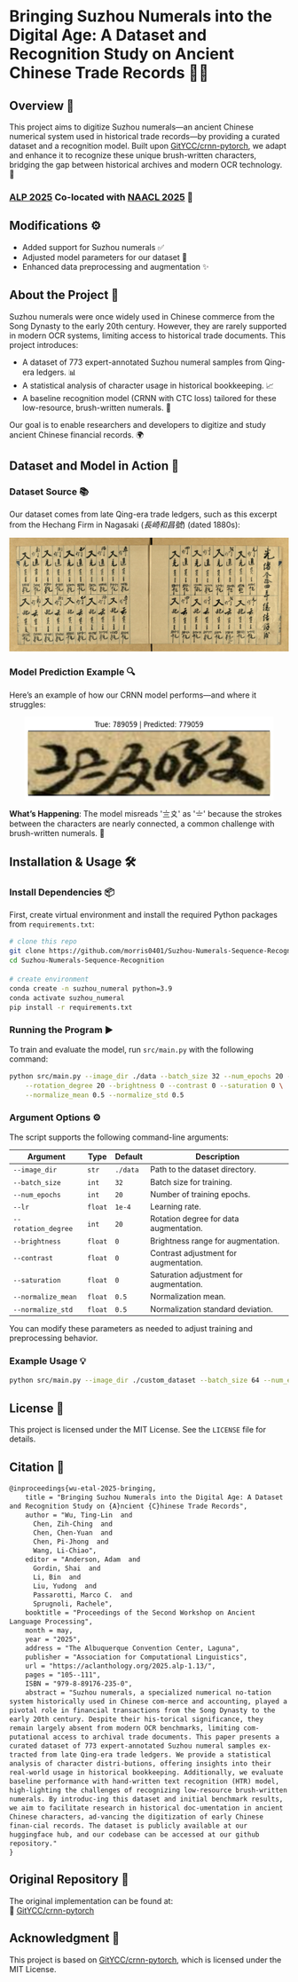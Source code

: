 # Bringing Suzhou Numerals into the Digital Age: A Dataset and Recognition Study on Ancient Chinese Trade Records 🌟📜

## Overview 🌈
This project aims to digitize Suzhou numerals—an ancient Chinese numerical system used in historical trade records—by providing a curated dataset and a recognition model. Built upon [GitYCC/crnn-pytorch](https://github.com/GitYCC/crnn-pytorch), we adapt and enhance it to recognize these unique brush-written characters, bridging the gap between historical archives and modern OCR technology. 🚀

### [**ALP 2025**](https://www.ancientnlp.com/alp2025/) Co-located with [**NAACL 2025**](https://2025.naacl.org/) 🎉

## Modifications ⚙️
- Added support for Suzhou numerals ✅
- Adjusted model parameters for our dataset 🔧
- Enhanced data preprocessing and augmentation ✨

## About the Project 📖
Suzhou numerals were once widely used in Chinese commerce from the Song Dynasty to the early 20th century. However, they are rarely supported in modern OCR systems, limiting access to historical trade documents. This project introduces:
- A dataset of 773 expert-annotated Suzhou numeral samples from Qing-era ledgers. 📊
- A statistical analysis of character usage in historical bookkeeping. 📈
- A baseline recognition model (CRNN with CTC loss) tailored for these low-resource, brush-written numerals. 🤖

Our goal is to enable researchers and developers to digitize and study ancient Chinese financial records. 🌍

## Dataset and Model in Action 🎥
### Dataset Source 📚
Our dataset comes from late Qing-era trade ledgers, such as this excerpt from the Hechang Firm in Nagasaki (*長崎和昌號*) (dated 1880s):

![Suzhou Numeral Ledger](assets/KM_48690-0002-u.jpg)

### Model Prediction Example 🔍
Here’s an example of how our CRNN model performs—and where it struggles:

<img src="assets/error_3.png" width="450" height="150" style="display: block; margin-left: auto; margin-right: auto;">

**What’s Happening**: The model misreads '〨〩' as '〧' because the strokes between the characters are nearly connected, a common challenge with brush-written numerals. 🤔

## Installation & Usage 🛠️

### Install Dependencies 📦
First, create virtual environment and install the required Python packages from `requirements.txt`:

```bash
# clone this repo
git clone https://github.com/morris0401/Suzhou-Numerals-Sequence-Recognition.git
cd Suzhou-Numerals-Sequence-Recognition

# create environment
conda create -n suzhou_numeral python=3.9
conda activate suzhou_numeral
pip install -r requirements.txt
```

### Running the Program ▶️
To train and evaluate the model, run `src/main.py` with the following command:

```bash
python src/main.py --image_dir ./data --batch_size 32 --num_epochs 20 --lr 1e-4 \
    --rotation_degree 20 --brightness 0 --contrast 0 --saturation 0 \
    --normalize_mean 0.5 --normalize_std 0.5
```

### Argument Options ⚙️
The script supports the following command-line arguments:

| Argument | Type | Default | Description |
|----------|------|---------|-------------|
| `--image_dir` | `str` | `./data` | Path to the dataset directory. |
| `--batch_size` | `int` | `32` | Batch size for training. |
| `--num_epochs` | `int` | `20` | Number of training epochs. |
| `--lr` | `float` | `1e-4` | Learning rate. |
| `--rotation_degree` | `int` | `20` | Rotation degree for data augmentation. |
| `--brightness` | `float` | `0` | Brightness range for augmentation. |
| `--contrast` | `float` | `0` | Contrast adjustment for augmentation. |
| `--saturation` | `float` | `0` | Saturation adjustment for augmentation. |
| `--normalize_mean` | `float` | `0.5` | Normalization mean. |
| `--normalize_std` | `float` | `0.5` | Normalization standard deviation. |

You can modify these parameters as needed to adjust training and preprocessing behavior.

### Example Usage 💡
```bash
python src/main.py --image_dir ./custom_dataset --batch_size 64 --num_epochs 30
```

## License 📜
This project is licensed under the MIT License. See the `LICENSE` file for details.

## Citation 📖
```
@inproceedings{wu-etal-2025-bringing,
    title = "Bringing Suzhou Numerals into the Digital Age: A Dataset and Recognition Study on {A}ncient {C}hinese Trade Records",
    author = "Wu, Ting-Lin  and
      Chen, Zih-Ching  and
      Chen, Chen-Yuan  and
      Chen, Pi-Jhong  and
      Wang, Li-Chiao",
    editor = "Anderson, Adam  and
      Gordin, Shai  and
      Li, Bin  and
      Liu, Yudong  and
      Passarotti, Marco C.  and
      Sprugnoli, Rachele",
    booktitle = "Proceedings of the Second Workshop on Ancient Language Processing",
    month = may,
    year = "2025",
    address = "The Albuquerque Convention Center, Laguna",
    publisher = "Association for Computational Linguistics",
    url = "https://aclanthology.org/2025.alp-1.13/",
    pages = "105--111",
    ISBN = "979-8-89176-235-0",
    abstract = "Suzhou numerals, a specialized numerical no-tation system historically used in Chinese com-merce and accounting, played a pivotal role in financial transactions from the Song Dynasty to the early 20th century. Despite their his-torical significance, they remain largely absent from modern OCR benchmarks, limiting com-putational access to archival trade documents. This paper presents a curated dataset of 773 expert-annotated Suzhou numeral samples ex-tracted from late Qing-era trade ledgers. We provide a statistical analysis of character distri-butions, offering insights into their real-world usage in historical bookkeeping. Additionally, we evaluate baseline performance with hand-written text recognition (HTR) model, high-lighting the challenges of recognizing low-resource brush-written numerals. By introduc-ing this dataset and initial benchmark results, we aim to facilitate research in historical doc-umentation in ancient Chinese characters, ad-vancing the digitization of early Chinese finan-cial records. The dataset is publicly available at our huggingface hub, and our codebase can be accessed at our github repository."
}
```

## Original Repository 🔗
The original implementation can be found at:  
🔗 [GitYCC/crnn-pytorch](https://github.com/GitYCC/crnn-pytorch)

## Acknowledgment 🙏
This project is based on [GitYCC/crnn-pytorch](https://github.com/GitYCC/crnn-pytorch), which is licensed under the MIT License.
